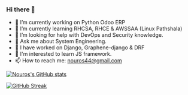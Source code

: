 ### Hi there 👋

<!--
**nou-ros/nou-ros** is a ✨ _special_ ✨ repository because its `README.md` (this file) appears on your GitHub profile.

Here are some ideas to get you started:
-->
- 🔭 I’m currently working on Python Odoo ERP
- 🌱 I’m currently learning RHCSA, RHCE & AWSSAA (Linux Pathshala)
- 🤔 I’m looking for help with DevOps and Security knowledge.
- 💬 Ask me about System Engineering. 
- :art: I have worked on Django, Graphene-django & DRF
- :book: I'm interested to learn JS framework.
- 📫 How to reach me: nouros44@gmail.com

[![Nouros's GitHub stats](https://github-readme-stats.vercel.app/api?username=nou-ros)](https://github.com/nou-ros/github-readme-stats)

[![GitHub Streak](https://github-readme-streak-stats.herokuapp.com?user=nou-ros&theme=merko&date_format=M%20j%5B%2C%20Y%5D)](https://git.io/streak-stats)
